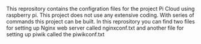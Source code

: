 This reprository contains the configration files for the project Pi Cloud using raspberry pi.
This project does not use any extensive coding. With series of commands this project can be built.
In this reprository you can find two files for setting up Nginx web server called nginxconf.txt and another file for setting up piwik called the piwikconf.txt 
